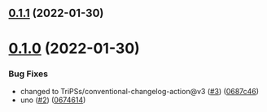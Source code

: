 ## [0.1.1](https://github.com/diegolagospagopa/demo-release-project/compare/v0.1.0...v0.1.1) (2022-01-30)



# [0.1.0](https://github.com/diegolagospagopa/demo-release-project/compare/06746140a8c41273ee68ef88c092444448bc896d...v0.1.0) (2022-01-30)


### Bug Fixes

* changed to TriPSs/conventional-changelog-action@v3 ([#3](https://github.com/diegolagospagopa/demo-release-project/issues/3)) ([0687c46](https://github.com/diegolagospagopa/demo-release-project/commit/0687c46b11d8a19afa2a273385ed31d69b2e4fb3))
* uno ([#2](https://github.com/diegolagospagopa/demo-release-project/issues/2)) ([0674614](https://github.com/diegolagospagopa/demo-release-project/commit/06746140a8c41273ee68ef88c092444448bc896d))




